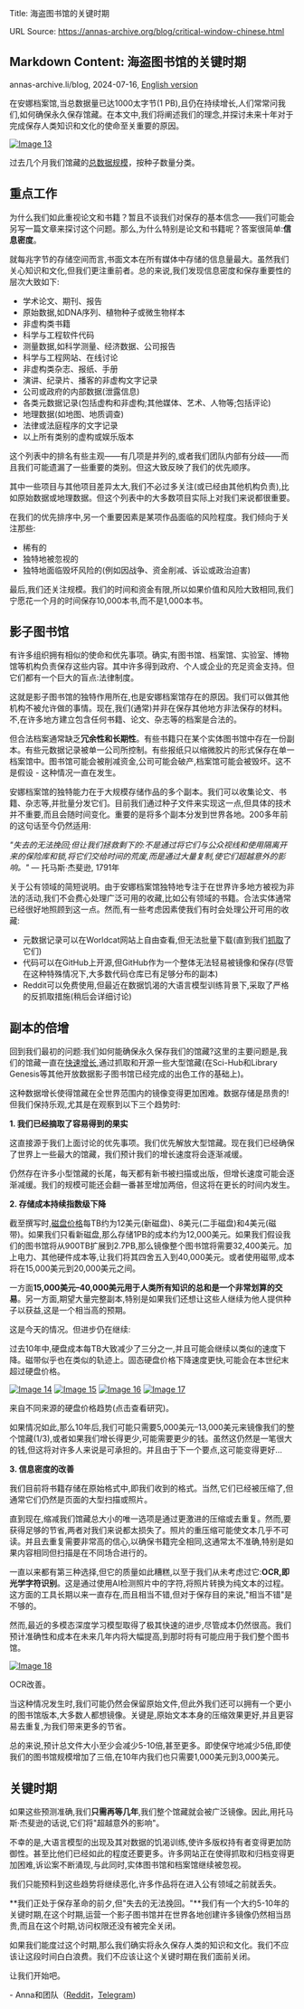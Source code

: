 Title: 海盗图书馆的关键时期

URL Source: https://annas-archive.org/blog/critical-window-chinese.html

Markdown Content:
海盗图书馆的关键时期
----------

annas-archive.li/blog, 2024-07-16, [English version](https://annas-archive.org/blog/critical-window.html)

在安娜档案馆,当总数据量已达1000太字节(1 PB),且仍在持续增长,人们常常问我们,如何确保永久保存馆藏。在本文中,我们将阐述我们的理念,并探讨未来十年对于完成保存人类知识和文化的使命至关重要的原因。

[![Image 13](https://annas-archive.org/blog/growth.png)](https://annas-archive.li/torrents#stats)

过去几个月我们馆藏的[总数据规模](https://annas-archive.li/torrents#stats)，按种子数量分类。

重点工作
----

为什么我们如此重视论文和书籍？暂且不谈我们对保存的基本信念——我们可能会另写一篇文章来探讨这个问题。那么,为什么特别是论文和书籍呢？答案很简单:**信息密度**。

就每兆字节的存储空间而言,书面文本在所有媒体中存储的信息量最大。虽然我们关心知识和文化,但我们更注重前者。总的来说,我们发现信息密度和保存重要性的层次大致如下:

*   学术论文、期刊、报告
*   原始数据,如DNA序列、植物种子或微生物样本
*   非虚构类书籍
*   科学与工程软件代码
*   测量数据,如科学测量、经济数据、公司报告
*   科学与工程网站、在线讨论
*   非虚构类杂志、报纸、手册
*   演讲、纪录片、播客的非虚构文字记录
*   公司或政府的内部数据(泄露信息)
*   各类元数据记录(包括虚构和非虚构;其他媒体、艺术、人物等;包括评论)
*   地理数据(如地图、地质调查)
*   法律或法庭程序的文字记录
*   以上所有类别的虚构或娱乐版本

这个列表中的排名有些主观——有几项是并列的,或者我们团队内部有分歧——而且我们可能遗漏了一些重要的类别。但这大致反映了我们的优先顺序。

其中一些项目与其他项目差异太大,我们不必过多关注(或已经由其他机构负责),比如原始数据或地理数据。但这个列表中的大多数项目实际上对我们来说都很重要。

在我们的优先排序中,另一个重要因素是某项作品面临的风险程度。我们倾向于关注那些:

*   稀有的
*   独特地被忽视的
*   独特地面临毁坏风险的(例如因战争、资金削减、诉讼或政治迫害)

最后,我们还关注规模。我们的时间和资金有限,所以如果价值和风险大致相同,我们宁愿花一个月的时间保存10,000本书,而不是1,000本书。

影子图书馆
-----

有许多组织拥有相似的使命和优先事项。确实,有图书馆、档案馆、实验室、博物馆等机构负责保存这些内容。其中许多得到政府、个人或企业的充足资金支持。但它们都有一个巨大的盲点:法律制度。

这就是影子图书馆的独特作用所在,也是安娜档案馆存在的原因。我们可以做其他机构不被允许做的事情。现在,我们(通常)并非在保存其他地方非法保存的材料。不,在许多地方建立包含任何书籍、论文、杂志等的档案是合法的。

但合法档案通常缺乏**冗余性和长期性**。有些书籍只在某个实体图书馆中存在一份副本。有些元数据记录被单一公司所控制。有些报纸只以缩微胶片的形式保存在单一档案馆中。图书馆可能会被削减资金,公司可能会破产,档案馆可能会被毁坏。这不是假设 - 这种情况一直在发生。

安娜档案馆的独特能力在于大规模存储作品的多个副本。我们可以收集论文、书籍、杂志等,并批量分发它们。目前我们通过种子文件来实现这一点,但具体的技术并不重要,而且会随时间变化。重要的是将多个副本分发到世界各地。200多年前的这句话至今仍然适用:

_"失去的无法挽回;但让我们拯救剩下的:不是通过将它们与公众视线和使用隔离开来的保险库和锁,将它们交给时间的荒废,而是通过大量复制,使它们超越意外的影响。"_ — 托马斯·杰斐逊, 1791年

关于公有领域的简短说明。由于安娜档案馆独特地专注于在世界许多地方被视为非法的活动,我们不会费心处理广泛可用的收藏,比如公有领域的书籍。合法实体通常已经很好地照顾到这一点。然而,有一些考虑因素使我们有时会处理公开可用的收藏:

*   元数据记录可以在Worldcat网站上自由查看,但无法批量下载(直到我们[抓取](https://annas-archive.org/blog/worldcat-scrape.html)了它们)
*   代码可以在GitHub上开源,但GitHub作为一个整体无法轻易被镜像和保存(尽管在这种特殊情况下,大多数代码仓库已有足够分布的副本)
*   Reddit可以免费使用,但最近在数据饥渴的大语言模型训练背景下,采取了严格的反抓取措施(稍后会详细讨论)

副本的倍增
-----

回到我们最初的问题:我们如何能确保永久保存我们的馆藏?这里的主要问题是,我们的馆藏一直在[快速增长](https://annas-archive.org/torrents#stats),通过抓取和开源一些大型馆藏(在Sci-Hub和Library Genesis等其他开放数据影子图书馆已经完成的出色工作的基础上)。

这种数据增长使得馆藏在全世界范围内的镜像变得更加困难。数据存储是昂贵的!但我们保持乐观,尤其是在观察到以下三个趋势时:

**1\. 我们已经摘取了容易得到的果实**

这直接源于我们上面讨论的优先事项。我们优先解放大型馆藏。现在我们已经确保了世界上一些最大的馆藏，我们预计我们的增长速度将会逐渐减缓。

仍然存在许多小型馆藏的长尾，每天都有新书被扫描或出版，但增长速度可能会逐渐减缓。我们的规模可能还会翻一番甚至增加两倍，但这将在更长的时间内发生。

**2\. 存储成本持续指数级下降**

截至撰写时,[磁盘价格](https://diskprices.com/)每TB约为12美元(新磁盘)、8美元(二手磁盘)和4美元(磁带)。如果我们只看新磁盘,那么存储1PB的成本约为12,000美元。如果我们假设我们的图书馆将从900TB扩展到2.7PB,那么镜像整个图书馆将需要32,400美元。加上电力、其他硬件成本等,让我们将其四舍五入到40,000美元。或者使用磁带,成本将在15,000美元到20,000美元之间。

一方面**15,000美元–40,000美元用于人类所有知识的总和是一个非常划算的交易**。另一方面,期望大量完整副本,特别是如果我们还想让这些人继续为他人提供种子以获益,这是一个相当高的预期。

这是今天的情况。但进步仍在继续:

过去10年中,硬盘成本每TB大致减少了三分之一,并且可能会继续以类似的速度下降。磁带似乎也在类似的轨迹上。固态硬盘价格下降速度更快,可能会在本世纪末超过硬盘价格。

[![Image 14](https://annas-archive.org/blog/wikipedia-harddrives.svg)](https://en.wikipedia.org/wiki/History_of_hard_disk_drives) [![Image 15](https://annas-archive.org/blog/wikibon-hdd.png)](https://thecuberesearch.com/qlc-flash-hamrs-hdd/) [![Image 16](https://annas-archive.org/blog/tapeinthecloud.png)](https://annas-archive.li/scidb/10.1063/1.5130404) [![Image 17](https://annas-archive.org/blog/reddit-hdd.png)](https://www.reddit.com/r/DataHoarder/comments/17sljc1/as_requested_an_improved_chart_of_ssd_vs_hdd/)

来自不同来源的硬盘价格趋势(点击查看研究)。

如果情况如此,那么10年后,我们可能只需要5,000美元–13,000美元来镜像我们的整个馆藏(1/3),或者如果我们增长得更少,可能需要更少的钱。虽然这仍然是一笔很大的钱,但这将对许多人来说是可承担的。并且由于下一个要点,这可能变得更好…

**3\. 信息密度的改善**

我们目前将书籍存储在原始格式中,即我们收到的格式。当然,它们已经被压缩了,但通常它们仍然是页面的大型扫描或照片。

直到现在,缩减我们馆藏总大小的唯一选项是通过更激进的压缩或去重复。然而,要获得足够的节省,两者对我们来说都太损失了。照片的重压缩可能使文本几乎不可读。并且去重复需要非常高的信心,以确保书籍完全相同,这通常太不准确,特别是如果内容相同但扫描是在不同场合进行的。

一直以来都有第三种选择,但它的质量如此糟糕,以至于我们从未考虑过它:**OCR,即光学字符识别**。这是通过使用AI检测照片中的字符,将照片转换为纯文本的过程。这方面的工具长期以来一直存在,而且相当不错,但对于保存目的来说,"相当不错"是不够的。

然而,最近的多模态深度学习模型取得了极其快速的进步,尽管成本仍然很高。我们预计准确性和成本在未来几年内将大幅提高,到那时将有可能应用于我们整个图书馆。

[![Image 18](https://annas-archive.org/blog/chinese-ocr.png)](https://paperswithcode.com/sota/optical-character-recognition-on-benchmarking)

OCR改善。

当这种情况发生时,我们可能仍然会保留原始文件,但此外我们还可以拥有一个更小的图书馆版本,大多数人都想镜像。关键是,原始文本本身的压缩效果更好,并且更容易去重复,为我们带来更多的节省。

总的来说,预计总文件大小至少会减少5-10倍,甚至更多。即使保守地减少5倍,即使我们的图书馆规模增加了三倍,在10年内我们也只需要1,000美元到3,000美元。

关键时期
----

如果这些预测准确,我们**只需再等几年**,我们整个馆藏就会被广泛镜像。因此,用托马斯·杰斐逊的话说,它们将"超越意外的影响"。

不幸的是,大语言模型的出现及其对数据的饥渴训练,使许多版权持有者变得更加防御性。甚至比他们已经如此的程度还要更多。许多网站正在使得抓取和归档变得更加困难,诉讼案不断涌现,与此同时,实体图书馆和档案馆继续被忽视。

我们只能预料到这些趋势将继续恶化,许多作品将在进入公有领域之前就丢失。

**我们正处于保存革命的前夕,但"失去的无法挽回。"**我们有一个大约5-10年的关键时期,在这个时期,运营一个影子图书馆并在世界各地创建许多镜像仍然相当昂贵,而且在这个时期,访问权限还没有被完全关闭。

如果我们能度过这个时期,那么我们确实将永久保存人类的知识和文化。我们不应该让这段时间白白浪费。我们不应该让这个关键时期在我们面前关闭。

让我们开始吧。

\- Anna和团队（[Reddit](https://www.reddit.com/r/Annas_Archive/)，[Telegram](https://t.me/annasarchiveorg))
